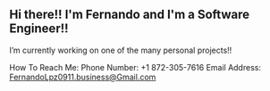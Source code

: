 ## Hi there!! I'm Fernando and I'm a Software Engineer!! 
I’m currently working on one of the many personal projects!!



How To Reach Me:
  Phone Number: +1 872-305-7616
  Email Address: FernandoLpz0911.business@Gmail.com

<!--
**FernandoLpz0911/FernandoLpz0911** is a ✨ _special_ ✨ repository because its `README.md` (this file) appears on your GitHub profile.

Here are some ideas to get you started:

- 🌱 I’m currently learning ...
- 👯 I’m looking to collaborate on ...
- 🤔 I’m looking for help with ...
- 💬 Ask me about ...
- 😄 Pronouns: ...
- ⚡ Fun fact: ...
-->
